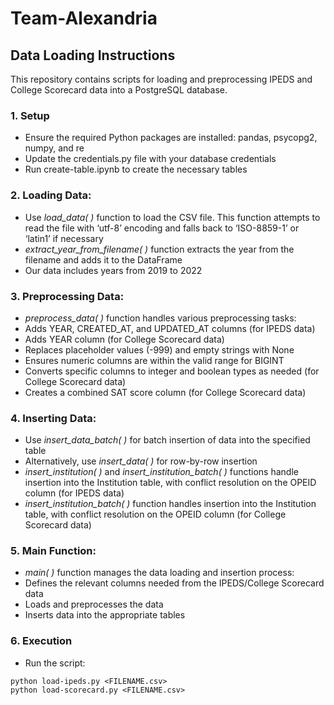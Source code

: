 # Team-Alexandria

## Data Loading Instructions 

This repository contains scripts for loading and preprocessing IPEDS and College Scorecard data into a PostgreSQL database.


### 1. Setup
- Ensure the required Python packages are installed: pandas, psycopg2, numpy, and re
- Update the credentials.py file with your database credentials
- Run create-table.ipynb to create the necessary tables

### 2. Loading Data:
- Use *load_data( )* function to load the CSV file. This function attempts to read the file with ‘utf-8’ encoding and falls back to ‘ISO-8859-1’ or ‘latin1’ if necessary
- *extract_year_from_filename( )* function extracts the year from the filename and adds it to the DataFrame
- Our data includes years from 2019 to 2022

### 3. Preprocessing Data:
- *preprocess_data( )* function handles various preprocessing tasks:
- Adds YEAR, CREATED_AT, and UPDATED_AT columns (for IPEDS data)
- Adds YEAR column (for College Scorecard data)
- Replaces placeholder values (-999) and empty strings with None
- Ensures numeric columns are within the valid range for BIGINT
- Converts specific columns to integer and boolean types as needed (for College Scorecard data)
- Creates a combined SAT score column (for College Scorecard data) 

### 4. Inserting Data:
- Use *insert_data_batch( )* for batch insertion of data into the specified table
- Alternatively, use *insert_data( )* for row-by-row insertion
- *insert_institution( )* and *insert_institution_batch( )* functions handle insertion into the Institution table, with conflict resolution on the OPEID column (for IPEDS data)
- *insert_institution_batch( )* function handles insertion into the Institution table, with conflict resolution on the OPEID column (for College Scorecard data)

### 5. Main Function:
- *main( )* function manages the data loading and insertion process:
- Defines the relevant columns needed from the IPEDS/College Scorecard data
- Loads and preprocesses the data
- Inserts data into the appropriate tables 

### 6. Execution
- Run the script:
```
python load-ipeds.py <FILENAME.csv>
python load-scorecard.py <FILENAME.csv>
```

